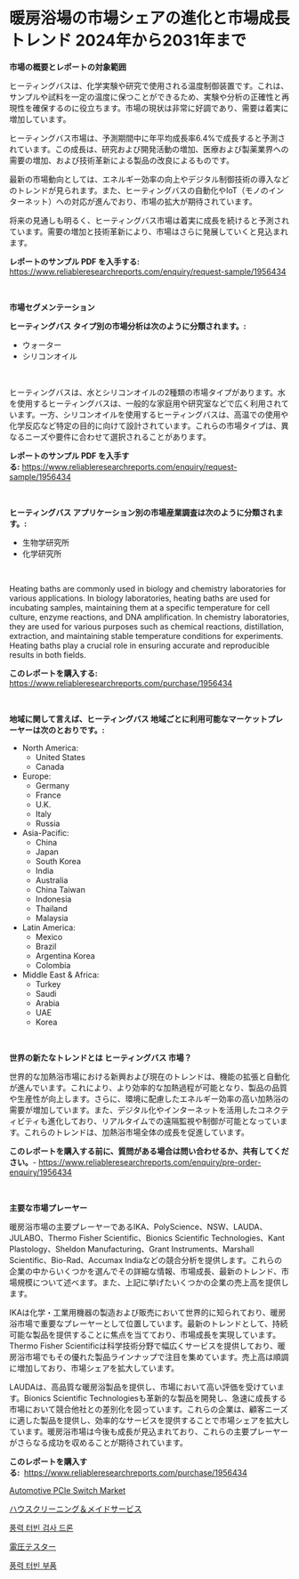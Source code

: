 <p><h1>暖房浴場の市場シェアの進化と市場成長トレンド 2024年から2031年まで</h1></p><p><strong>市場の概要とレポートの対象範囲</strong></p>
<p><p>ヒーティングバスは、化学実験や研究で使用される温度制御装置です。これは、サンプルや試料を一定の温度に保つことができるため、実験や分析の正確性と再現性を確保するのに役立ちます。市場の現状は非常に好調であり、需要は着実に増加しています。</p><p>ヒーティングバス市場は、予測期間中に年平均成長率6.4%で成長すると予測されています。この成長は、研究および開発活動の増加、医療および製薬業界への需要の増加、および技術革新による製品の改良によるものです。</p><p>最新の市場動向としては、エネルギー効率の向上やデジタル制御技術の導入などのトレンドが見られます。また、ヒーティングバスの自動化やIoT（モノのインターネット）への対応が進んでおり、市場の拡大が期待されています。</p><p>将来の見通しも明るく、ヒーティングバス市場は着実に成長を続けると予測されています。需要の増加と技術革新により、市場はさらに発展していくと見込まれます。</p></p>
<p><strong>レポートのサンプル PDF を入手する:</strong> <a href="https://www.reliableresearchreports.com/enquiry/request-sample/1956434">https://www.reliableresearchreports.com/enquiry/request-sample/1956434</a></p>
<p>&nbsp;</p>
<p><strong>市場セグメンテーション</strong></p>
<p><strong>ヒーティングバス タイプ別の市場分析は次のように分類されます。:</strong></p>
<p><ul><li>ウォーター</li><li>シリコンオイル</li></ul></p>
<p>&nbsp;</p>
<p><p>ヒーティングバスは、水とシリコンオイルの2種類の市場タイプがあります。水を使用するヒーティングバスは、一般的な家庭用や研究室などで広く利用されています。一方、シリコンオイルを使用するヒーティングバスは、高温での使用や化学反応など特定の目的に向けて設計されています。これらの市場タイプは、異なるニーズや要件に合わせて選択されることがあります。</p></p>
<p><strong>レポートのサンプル PDF を入手する:</strong>&nbsp;<a href="https://www.reliableresearchreports.com/enquiry/request-sample/1956434">https://www.reliableresearchreports.com/enquiry/request-sample/1956434</a></p>
<p>&nbsp;</p>
<p><strong> ヒーティングバス アプリケーション別の市場産業調査は次のように分類されます。:</strong></p>
<p><ul><li>生物学研究所</li><li>化学研究所</li></ul></p>
<p>&nbsp;</p>
<p><p>Heating baths are commonly used in biology and chemistry laboratories for various applications. In biology laboratories, heating baths are used for incubating samples, maintaining them at a specific temperature for cell culture, enzyme reactions, and DNA amplification. In chemistry laboratories, they are used for various purposes such as chemical reactions, distillation, extraction, and maintaining stable temperature conditions for experiments. Heating baths play a crucial role in ensuring accurate and reproducible results in both fields.</p></p>
<p><strong>このレポートを購入する:</strong>&nbsp; <a href="https://www.reliableresearchreports.com/purchase/1956434">https://www.reliableresearchreports.com/purchase/1956434</a></p>
<p>&nbsp;</p>
<p><strong>地域に関して言えば、ヒーティングバス 地域ごとに利用可能なマーケットプレーヤーは次のとおりです。:</strong></p>
<p><ul>
    <li>
        North America:
        <ul>
            <li>United States</li>
            <li>Canada</li>
        </ul>
    </li>
    <li>
        Europe:
        <ul>
            <li>Germany</li>
            <li>France</li>
            <li>U.K.</li>
            <li>Italy</li>
            <li>Russia</li>
        </ul>
    </li>
    <li>
        Asia-Pacific:
        <ul>
            <li>China</li>
            <li>Japan</li>
            <li>South Korea</li>
            <li>India</li>
            <li>Australia</li>
            <li>China Taiwan</li>
            <li>Indonesia</li>
            <li>Thailand</li>
            <li>Malaysia</li>
        </ul>
    </li>
    <li>
        Latin America:
        <ul>
            <li>Mexico</li>
            <li>Brazil</li>
            <li>Argentina Korea</li>
            <li>Colombia</li>
        </ul>
    </li>
    <li>
        Middle East & Africa:
        <ul>
            <li>Turkey</li>
            <li>Saudi</li>
            <li>Arabia</li>
            <li>UAE</li>
            <li>Korea</li>
        </ul>
    </li>
    </ul></p>
<p>&nbsp;</p>
<p><strong>世界の新たなトレンドとは ヒーティングバス 市場？</strong></p>
<p><p>世界的な加熱浴市場における新興および現在のトレンドは、機能の拡張と自動化が進んでいます。これにより、より効率的な加熱過程が可能となり、製品の品質や生産性が向上します。さらに、環境に配慮したエネルギー効率の高い加熱浴の需要が増加しています。また、デジタル化やインターネットを活用したコネクティビティも進化しており、リアルタイムでの遠隔監視や制御が可能となっています。これらのトレンドは、加熱浴市場全体の成長を促進しています。</p></p>
<p><strong>このレポートを購入する前に、質問がある場合は問い合わせるか、共有してください。</strong>- <a href="https://www.reliableresearchreports.com/enquiry/pre-order-enquiry/1956434">https://www.reliableresearchreports.com/enquiry/pre-order-enquiry/1956434</a></p>
<p>&nbsp;</p>
<p><strong>主要な市場プレーヤー</strong></p>
<p><p>暖房浴市場の主要プレーヤーであるIKA、PolyScience、NSW、LAUDA、JULABO、Thermo Fisher Scientific、Bionics Scientific Technologies、Kant Plastology、Sheldon Manufacturing、Grant Instruments、Marshall Scientific、Bio-Rad、Accumax Indiaなどの競合分析を提供します。これらの企業の中からいくつかを選んでその詳細な情報、市場成長、最新のトレンド、市場規模について述べます。また、上記に挙げたいくつかの企業の売上高を提供します。</p><p>IKAは化学・工業用機器の製造および販売において世界的に知られており、暖房浴市場で重要なプレーヤーとして位置しています。最新のトレンドとして、持続可能な製品を提供することに焦点を当てており、市場成長を実現しています。Thermo Fisher Scientificは科学技術分野で幅広くサービスを提供しており、暖房浴市場でもその優れた製品ラインナップで注目を集めています。売上高は順調に増加しており、市場シェアを拡大しています。</p><p>LAUDAは、高品質な暖房浴製品を提供し、市場において高い評価を受けています。Bionics Scientific Technologiesも革新的な製品を開発し、急速に成長する市場において競合他社との差別化を図っています。これらの企業は、顧客ニーズに適した製品を提供し、効率的なサービスを提供することで市場シェアを拡大しています。暖房浴市場は今後も成長が見込まれており、これらの主要プレーヤーがさらなる成功を収めることが期待されています。</p></p>
<p><strong>このレポートを購入する:</strong>&nbsp;&nbsp;<a href="https://www.reliableresearchreports.com/purchase/1956434">https://www.reliableresearchreports.com/purchase/1956434</a></p>
<p><p><a href="https://github.com/provorikovar/Market-Research-Report-List-3/blob/main/automotive-pcie-switch-market.md">Automotive PCIe Switch Market</a></p><p><a href="https://medium.com/@emmittkutch2023/%E5%AE%B6%E4%BA%8B%E3%81%AE%E6%B8%85%E6%8E%83%E3%82%84%E3%83%A1%E3%82%A4%E3%83%89%E3%82%B5%E3%83%BC%E3%83%93%E3%82%B9%E5%B8%82%E5%A0%B4-%E5%B8%82%E5%A0%B4cagr-%E5%B8%82%E5%A0%B4%E3%83%88%E3%83%AC%E3%83%B3%E3%83%89-%E6%88%90%E9%95%B7%E6%88%A6%E7%95%A5%E3%81%AB%E5%AF%BE%E3%81%99%E3%82%8B%E6%B4%9E%E5%AF%9F-7b4204e52e35">ハウスクリーニング＆メイドサービス</a></p><p><a href="https://github.com/Penelolack456456/Market-Research-Report-List-1/blob/main/102445410845.md">풍력 터빈 검사 드론</a></p><p><a href="https://github.com/ReganWisoky2023/Market-Research-Report-List-1/blob/main/799378311719.md">電圧テスター</a></p><p><a href="https://github.com/vsr06p4p49/Market-Research-Report-List-1/blob/main/296005610844.md">풍력 터빈 부품</a></p></p>